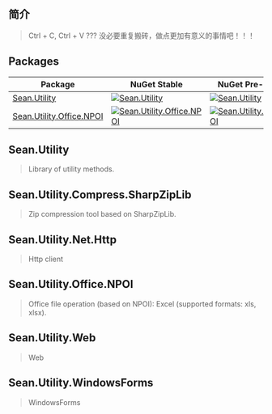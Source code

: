 ## 简介

> Ctrl + C, Ctrl + V ??? 没必要重复搬砖，做点更加有意义的事情吧！！！

## Packages

| Package | NuGet Stable | NuGet Pre-release | Downloads |
| ------- | ------------ | ----------------- | --------- |
| [Sean.Utility](https://www.nuget.org/packages/Sean.Utility/) | [![Sean.Utility](https://img.shields.io/nuget/v/Sean.Utility.svg)](https://www.nuget.org/packages/Sean.Utility/) | [![Sean.Utility](https://img.shields.io/nuget/vpre/Sean.Utility.svg)](https://www.nuget.org/packages/Sean.Utility/) | [![Sean.Utility](https://img.shields.io/nuget/dt/Sean.Utility.svg)](https://www.nuget.org/packages/Sean.Utility/) |
| [Sean.Utility.Office.NPOI](https://www.nuget.org/packages/Sean.Utility.Office.NPOI/) | [![Sean.Utility.Office.NPOI](https://img.shields.io/nuget/v/Sean.Utility.Office.NPOI.svg)](https://www.nuget.org/packages/Sean.Utility.Office.NPOI/) | [![Sean.Utility.Office.NPOI](https://img.shields.io/nuget/vpre/Sean.Utility.Office.NPOI.svg)](https://www.nuget.org/packages/Sean.Utility.Office.NPOI/) | [![Sean.Utility.Office.NPOI](https://img.shields.io/nuget/dt/Sean.Utility.Office.NPOI.svg)](https://www.nuget.org/packages/Sean.Utility.Office.NPOI/) |

## Sean.Utility

> Library of utility methods.

## Sean.Utility.Compress.SharpZipLib

> Zip compression tool based on SharpZipLib.

## Sean.Utility.Net.Http

> Http client

## Sean.Utility.Office.NPOI

> Office file operation (based on NPOI): Excel (supported formats: xls, xlsx).

## Sean.Utility.Web

> Web

## Sean.Utility.WindowsForms

> WindowsForms
